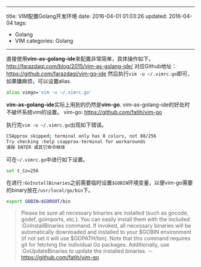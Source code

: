 
---
title: VIM配置Golang开发环境
date: 2016-04-01 01:03:26
updated: 2016-04-04
tags:
- Golang
- VIM
categories: Golang
---

直接使用**vim-as-golang-ide**来配置非常简单，具体操作如下。
http://farazdagi.com/blog/2015/vim-as-golang-ide/
对应Github地址：https://github.com/farazdagi/vim-go-ide
然后执行`vim -u ~/.vimrc.go`即可，如果嫌麻烦，可以设置alias.
```bash
alias vimgo='vim -u ~/.vimrc.go'
```
**vim-as-golang-ide**实际上用到的仍然是**vim-go**. vim-as-golang-ide的好处时不破坏系统vim的设置。
vim-go: https://github.com/fatih/vim-go

执行完`vim -u ~/.vimrc.go`出现如下错误。
```bash
CSApprox skipped; terminal only has 8 colors, not 88/256
Try checking :help csapprox-terminal for workarounds
请按 ENTER 或其它命令继续
```
可在`~/.vimrc.go`中进行如下设置。
```bash
set t_Co=256
```
在进行`:GoInstallBinaries`之前需要临时设置`$GOBIN`环境变量，以便vim-go需要的binary放在`/usr/local/go/bin`下。
```bash
export GOBIN=$GOROOT/bin
```

> Please be sure all necessary binaries are installed (such as gocode, godef, goimports, etc.). You can easily install them with the included :GoInstallBinaries command. If invoked, all necessary binaries will be automatically downloaded and installed to your $GOBIN environment (if not set it will use $GOPATH/bin). Note that this command requires git for fetching the individual Go packages. Additionally, use :GoUpdateBinaries to update the installed binaries.
-- https://github.com/fatih/vim-go


